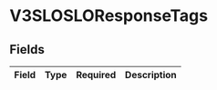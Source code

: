 # V3SLOSLOResponseTags


## Fields

| Field       | Type        | Required    | Description |
| ----------- | ----------- | ----------- | ----------- |